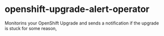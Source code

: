# openshift-upgrade-alert-operator
Monitorins your OpenShift Upgrade and sends a notification if the upgrade is stuck for some reason,
